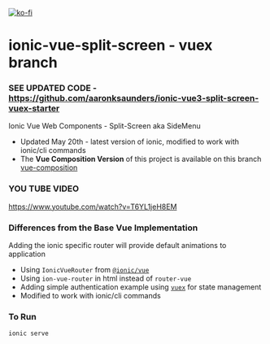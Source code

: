 [![ko-fi](https://www.ko-fi.com/img/githubbutton_sm.svg)](https://ko-fi.com/W7W31U7HM)
# ionic-vue-split-screen - vuex branch

### SEE UPDATED CODE - https://github.com/aaronksaunders/ionic-vue3-split-screen-vuex-starter
Ionic Vue Web Components - Split-Screen aka SideMenu
- Updated May 20th - latest version of ionic, modified to work with ionic/cli commands
- The **Vue Composition Version** of this project is available on this branch [vue-composition](https://github.com/aaronksaunders/ionic-vue-split-screen/tree/vue-composition)

### YOU TUBE VIDEO
https://www.youtube.com/watch?v=T6YL1jeH8EM

### Differences from the Base Vue Implementation
Adding the ionic specific router will provide default animations to application
- Using `IonicVueRouter` from [`@ionic/vue`](https://www.npmjs.com/package/@ionic/vue)
- Using `ion-vue-router` in html instead of `router-vue`
- Adding simple authentication example using [`vuex`](https://vuex.vuejs.org/) for state management
- Modified to work with ionic/cli commands


### To Run
 ```
 ionic serve
 ```
